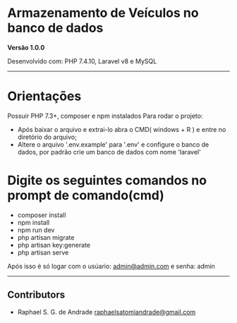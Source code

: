 # Armazenamento de Veículos no banco de dados

**Versão 1.0.0**

Desenvolvido com:
PHP 7.4.10,
Laravel v8 e
MySQL

---
# Orientações
Possuir PHP 7.3+, composer e npm instalados
Para rodar o projeto:
- Após baixar o arquivo e extrai-lo abra o CMD( windows + R ) e entre no diretório do arquivo;
- Altere o arquivo '.env.example' para '.env' e configure o banco de dados, por padrão crie um banco de dados com nome 'laravel'

# Digite os seguintes comandos no prompt de comando(cmd)
- composer install
- npm install
- npm run dev
- php artisan migrate
- php artisan key:generate
- php artisan serve

Após isso é só logar com o usúario: admin@admin.com e senha: admin

---
## Contributors

- Raphael S. G. de Andrade <raphaelsatomiandrade@gmail.com>

